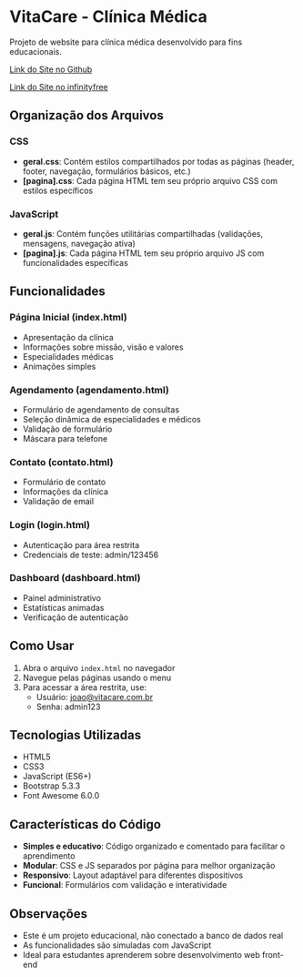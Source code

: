 # VitaCare - Clínica Médica

Projeto de website para clínica médica desenvolvido para fins educacionais.

[Link do Site no Github](https://lucasramosfs.github.io/clinica_web/)

[Link do Site no infinityfree](https://lucas-ramos.free.nf/clinica_web)


## Organização dos Arquivos

### CSS
- **geral.css**: Contém estilos compartilhados por todas as páginas (header, footer, navegação, formulários básicos, etc.)
- **[pagina].css**: Cada página HTML tem seu próprio arquivo CSS com estilos específicos

### JavaScript
- **geral.js**: Contém funções utilitárias compartilhadas (validações, mensagens, navegação ativa)
- **[pagina].js**: Cada página HTML tem seu próprio arquivo JS com funcionalidades específicas

## Funcionalidades

### Página Inicial (index.html)
- Apresentação da clínica
- Informações sobre missão, visão e valores
- Especialidades médicas
- Animações simples

### Agendamento (agendamento.html)
- Formulário de agendamento de consultas
- Seleção dinâmica de especialidades e médicos
- Validação de formulário
- Máscara para telefone

### Contato (contato.html)
- Formulário de contato
- Informações da clínica
- Validação de email

### Login (login.html)
- Autenticação para área restrita
- Credenciais de teste: admin/123456

### Dashboard (dashboard.html)
- Painel administrativo
- Estatísticas animadas
- Verificação de autenticação

## Como Usar

1. Abra o arquivo `index.html` no navegador
2. Navegue pelas páginas usando o menu
3. Para acessar a área restrita, use:
   - Usuário: joao@vitacare.com.br
   - Senha: admin123

## Tecnologias Utilizadas

- HTML5
- CSS3
- JavaScript (ES6+)
- Bootstrap 5.3.3
- Font Awesome 6.0.0

## Características do Código

- **Simples e educativo**: Código organizado e comentado para facilitar o aprendimento
- **Modular**: CSS e JS separados por página para melhor organização
- **Responsivo**: Layout adaptável para diferentes dispositivos
- **Funcional**: Formulários com validação e interatividade

## Observações

- Este é um projeto educacional, não conectado a banco de dados real
- As funcionalidades são simuladas com JavaScript
- Ideal para estudantes aprenderem sobre desenvolvimento web front-end

